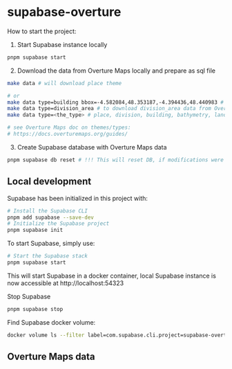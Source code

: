 # supabase-overture

How to start the project:

1. Start Supabase instance locally
```sh
pnpm supabase start
```
2. Download the data from Overture Maps locally and prepare as sql file
```sh
make data # will download place theme

# or
make data type=building bbox=-4.582084,48.353187,-4.394436,48.440983 # to download building data from Overture Maps
make data type=division_area # to download division_area data from Overture Maps
make data type=<the_type> # place, division, building, bathymetry, land, water, ...

# see Overture Maps doc on themes/types:
# https://docs.overturemaps.org/guides/
```
3. Create Supabase database with Overture Maps data
```sh
pnpm supabase db reset # !!! This will reset DB, if modifications were made outside migration files they will be lost
```

## Local development

Supabase has been initialized in this project with:
```sh
# Install the Supabase CLI
pnpm add supabase --save-dev
# Initialize the Supabase project
pnpm supabase init
```

To start Supabase, simply use:
```sh
# Start the Supabase stack
pnpm supabase start
```
This will start Supabase in a docker container, local Supabase instance is now accessible at http://localhost:54323

Stop Supabase
```sh
pnpm supabase stop
```

Find Supabase docker volume:
```sh
docker volume ls --filter label=com.supabase.cli.project=supabase-overture
```

## Overture Maps data